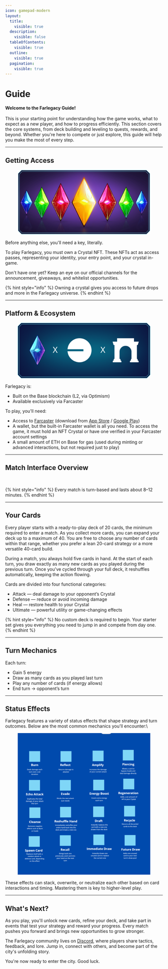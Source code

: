 ```yaml
---
icon: gamepad-modern
layout:
  title:
    visible: true
  description:
    visible: false
  tableOfContents:
    visible: true
  outline:
    visible: true
  pagination:
    visible: true
---
```


# Guide

**Welcome to the Farlegacy Guide!** \
\
This is your starting point for understanding how the game works, what to expect as a new player, and how to progress efficiently. This section covers the core systems, from deck building and leveling to quests, rewards, and beyond. Whether you're here to compete or just explore, this guide will help you make the most of every step.

***

## Getting Access

<figure><img src=".gitbook/assets/image (12).png" alt=""><figcaption></figcaption></figure>

Before anything else, you'll need a key, literally.

To play Farlegacy, you must own a Crystal NFT. These NFTs act as access passes, representing your identity, your entry point, and your crystal in-game.

Don't have one yet? Keep an eye on our official channels for the announcement, giveaways, and whitelist opportunities.

{% hint style="info" %}
Owning a crystal gives you access to future drops and more in the Farlegacy universe.
{% endhint %}

***

## Platform & Ecosystem

<figure><img src=".gitbook/assets/FarFarBas.png" alt=""><figcaption></figcaption></figure>

Farlegacy is:

* Built on the Base blockchain (L2, via Optimism)
* Available exclusively via Farcaster

To play, you'll need:

* Access to [Farcaster](https://farcaster.xyz/) (download from [App Store](https://apps.apple.com/us/app/warpcast/id1600555445) / [Google Play](https://play.google.com/store/apps/details?id=com.farcaster.mobile))
* A wallet, but the built-in Farcaster wallet is all you need. To access the game, it must hold an NFT Crystal or have one verified in your Farcaster account settings
* A small amount of ETH on Base for gas (used during minting or advanced interactions, but not required just to play)

***

## Match Interface Overview

<figure><img src=".gitbook/assets/Game (2).png" alt=""><figcaption></figcaption></figure>

{% hint style="info" %}
Every match is turn-based and lasts about 8–12 minutes.
{% endhint %}

***

## Your Cards

Every player starts with a ready-to-play deck of 20 cards, the minimum required to enter a match. As you collect more cards, you can expand your deck up to a maximum of 40. You are free to choose any number of cards within that range, whether you prefer a lean 20-card strategy or a more versatile 40-card build.

During a match, you always hold five cards in hand. At the start of each turn, you draw exactly as many new cards as you played during the previous turn. Once you've cycled through your full deck, it reshuffles automatically, keeping the action flowing.

Cards are divided into four functional categories:

* Attack — deal damage to your opponent’s Crystal
* Defense — reduce or avoid incoming damage
* Heal — restore health to your Crystal
* Ultimate — powerful utility or game-changing effects

{% hint style="info" %}
No custom deck is required to begin. Your starter set gives you everything you need to jump in and compete from day one.
{% endhint %}

***

## Turn Mechanics

Each turn:

* Gain 5 energy
* Draw as many cards as you played last turn
* Play any number of cards (if energy allows)
* End turn → opponent’s turn

***

## Status Effects

Farlegacy features a variety of status effects that shape strategy and turn outcomes. Below are the most common mechanics you'll encounter:\


<figure><img src=".gitbook/assets/2025-05-27_12-57-37 (1).png" alt=""><figcaption></figcaption></figure>

These effects can stack, overwrite, or neutralize each other based on card interactions and timing. Mastering them is key to higher-level play.

***

## What's Next?

As you play, you'll unlock new cards, refine your deck, and take part in events that test your strategy and reward your progress. Every match pushes you forward and brings new opportunities to grow stronger.

The Farlegacy community lives on [Discord](https://discord.gg/farlegacy), where players share tactics, feedback, and lore. Jump in, connect with others, and become part of the city's unfolding story.

You're now ready to enter the city. Good luck.
